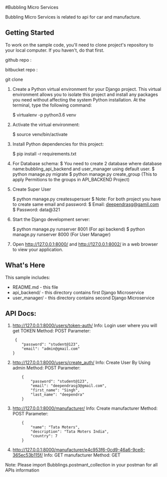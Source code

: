 #Bubbling Micro Services

Bubbling Micro Services is related to api for car and manufacture.

Getting Started
---------------

To work on the sample code, you'll need to clone project's repository to your
local computer. If you haven't, do that first. 

github repo :

bitbucket repo :

git clone 

1. Create a Python virtual environment for your Django project. This virtual
environment allows you to isolate this project and install any packages you
need without affecting the system Python installation. At the terminal, type
the following command:

    $ virtualenv -p python3.6 venv

2. Activate the virtual environment:

    $ source venv/bin/activate

3. Install Python dependencies for this project:

    $ pip install -r requirements.txt

4. For Database schema:
	$ You need to create 2 database where database name:bubbling_api_backend and user_manager using default user.
    $ python manage.py migrate
    $ python manage.py create_group  (This to apply Permitions to the groups in API_BACKEND Project)


5. Create Super User

    $ python manage.py createsupersuer
    $ Note: For both project you have to create same email and password:
    $ Email: deependrasg@gamil.com
    $ Password: data@321

6. Start the Django development server:

    $ python manage.py runserver 8001 (For api backend)
    $ python manage.py runserver 8000 (For User Manager)

7. Open http://127.0.0.1:8000/ and http://127.0.0.1:8002/  in a web browser to view your application.



What's Here
-----------

This sample includes:

* README.md - this file
* api_backend/ - this directory contains first Django Microservice
* user_manager/ - this directory contains second Django Microservice

API Docs:
---------

1) http://127.0.0.1:8000/users/token-auth/
  Info: Login user where you will get TOKEN
  Method: POST
  Parameter: 
    ```
     {
        "password": "student@123",
        "email": "admin@gmail.com"
    }
    ```


2) http://127.0.0.1:8000/users/create_auth/
  Info: Create User By Using admin
  Method: POST
  Parameter: 
    ```
        {
            "password": "student@123",
            "email": "deependrasg3@gmail.com",
            "first_name": "Singh",
            "last_name": "deependra"
        }
    ```

3) http://127.0.0.1:8000/manufacturer/
  Info: Create manufacturer
  Method: POST
  Parameter: 
    ```
        {
            "name": "Tata Moters",
            "description": "Tata Moters India",
            "country": 7
        }
    ```

3) http://127.0.0.1:8000/manufacturer/e4c953f6-0cd9-46a6-9ce8-365ec53b115f/
  Info: GET manufacturer
  Method: GET



Note: Please import Bubblings.postmant_collection in your postman for all APIs information



